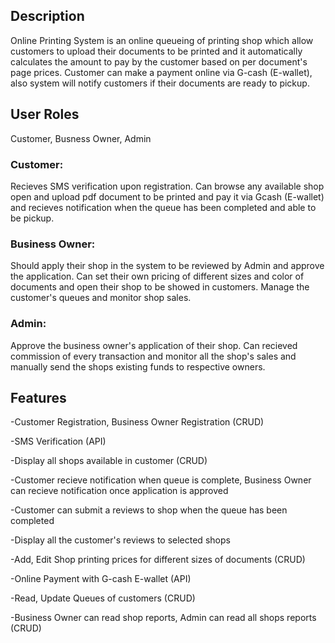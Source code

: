 
<h2>Description</h2>
<p>
    Online Printing System is an online queueing of printing shop which allow customers to upload their documents to be printed and it automatically calculates the amount to pay by the customer based on per document's page prices. Customer can make a payment online via G-cash (E-wallet), also system will notify customers if their documents are ready to pickup.
</p>

<h2>User Roles</h2>
<p>Customer, Busness Owner, Admin </p>

<h3>Customer:</h3>
<p>Recieves SMS verification upon registration. Can browse any available shop open and upload pdf document to be printed and pay it via Gcash (E-wallet) and recieves notification when the queue has been completed and able to be pickup.</p>

<h3>Business Owner:</h3>
<p>Should apply their shop in the system to be reviewed by Admin and approve the application. Can set their own pricing of different sizes and color of documents and open their shop to be showed in customers. Manage the customer's queues and monitor shop sales.</p>

<h3>Admin:</h3>
<p>Approve the business owner's application of their shop. Can recieved commission of every transaction and monitor all the shop's sales and manually send the shops existing funds to respective owners.</p>

<h2>Features</h2>
<p>-Customer Registration, Business Owner Registration (CRUD)</p>
<p>-SMS Verification (API)</p>
<p>-Display all shops available in customer (CRUD)</p>
<p>-Customer recieve notification when queue is complete, Business Owner can recieve notification once application is approved</p>
<p>-Customer can submit a reviews to shop when the queue has been completed</p>
<p>-Display all the customer's reviews to selected shops</p>
<p>-Add, Edit Shop printing prices for different sizes of documents (CRUD)</p>
<p>-Online Payment with G-cash E-wallet (API)</p>
<p>-Read, Update Queues of customers (CRUD)</p>
<p>-Business Owner can read shop reports, Admin can read all shops reports (CRUD)</p>
